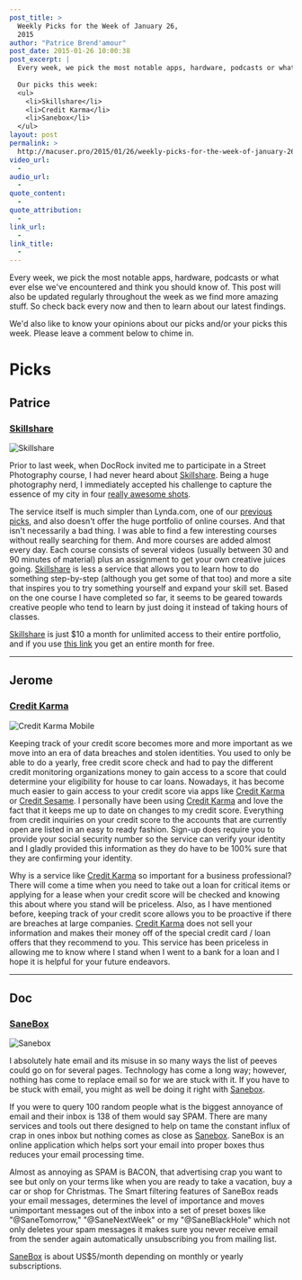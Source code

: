 ```yaml
---
post_title: >
  Weekly Picks for the Week of January 26,
  2015
author: "Patrice Brend'amour"
post_date: 2015-01-26 10:00:38
post_excerpt: |
  Every week, we pick the most notable apps, hardware, podcasts or what ever else we've encountered and think you should know of. This post will also be updated regularly throughout the week as we find more amazing stuff. So check back every now and then to learn about our latest findings.
  
  Our picks this week:
  <ul>
  	<li>Skillshare</li>
  	<li>Credit Karma</li>
  	<li>Sanebox</li>
  </ul>
layout: post
permalink: >
  http://macuser.pro/2015/01/26/weekly-picks-for-the-week-of-january-26-2015/
video_url:
  - 
audio_url:
  - 
quote_content:
  - 
quote_attribution:
  - 
link_url:
  - 
link_title:
  - 
---
```

Every week, we pick the most notable apps, hardware, podcasts or what ever else we've encountered and think you should know of. This post will also be updated regularly throughout the week as we find more amazing stuff. So check back every now and then to learn about our latest findings.

We'd also like to know your opinions about our picks and/or your picks this week. Please leave a comment below to chime in.

# Picks

## Patrice

### [Skillshare][sk]

![Skillshare][skimg]

Prior to last week, when DocRock invited me to participate in a Street Photography course, I had never heard about [Skillshare][sk]. Being a huge photography nerd, I immediately accepted his challenge to capture the essence of my city in four [really awesome shots][skko].

The service itself is much simpler than Lynda.com, one of our [previous picks][lyn], and also doesn't offer the huge portfolio of online courses.
And that isn't necessarily a bad thing. I was able to find a few interesting courses without really searching for them. And more courses are added almost every day. Each course consists of several videos (usually between 30 and 90 minutes of material) plus an assignment to get your own creative juices going. [Skillshare][sk] is less a service that allows you to learn how to do something step-by-step (although you get some of that too) and more a site that inspires you to try something yourself and expand your skill set.
Based on the one course I have completed so far, it seems to be geared towards creative people who tend to learn by just doing it instead of taking hours of classes.

[Skillshare][sk] is just $10 a month for unlimited access to their entire portfolio, and if you use [this link][sk] you get an entire month for free.

***

## Jerome

### [Credit Karma][ck]

![Credit Karma Mobile][ckimgmob]

Keeping track of your credit score becomes more and more important as we move into an era of data breaches and stolen identities. You used to only be able to do a yearly, free credit score check and had to pay the different credit monitoring organizations money to gain access to a score that could determine your eligibility for house to car loans. Nowadays, it has become much easier to gain access to your credit score via apps like [Credit Karma][ck] or [Credit Sesame][cs]. I personally have been using [Credit Karma][ck] and love the fact that it keeps me up to date on changes to my credit score. Everything from credit inquiries on your credit score to the accounts that are currently open are listed in an easy to ready fashion. Sign-up does require you to provide your social security number so the service can verify your identity and I gladly provided this information as they do have to be 100% sure that they are confirming your identity.

Why is a service like [Credit Karma][ck] so important for a business professional? There will come a time when you need to take out a loan for critical items or applying for a lease when your credit score will be checked and knowing this about where you stand will be priceless. Also, as I have mentioned before, keeping track of your credit score allows you to be proactive if there are breaches at large companies. [Credit Karma][ck] does not sell your information and makes their money off of the special credit card / loan offers that they recommend to you. This service has been priceless in allowing me to know where I stand when I went to a bank for a loan and I hope it is helpful for your future endeavors.

[sk]: http://skl.sh/18HK5PJ "Skillshare"
[skimg]: /wp-content/uploads/2015/01/Skillshare-LOGO-09272010.jpg "Skillshare"
[skko]: http://skl.sh/1BNXxs8 "Koblenz, Germany - combining the old and the new"
[lyn]: /2015/01/19/weekly-picks-for-the-week-of-january-19-2015/
[ck]: http://www.creditkarma.com "credit karma's website"
[ckimgmob]: /wp-content/uploads/2015/01/Credit_Karma_Mobile_iPhone_Credit_Score.jpg
[cs]: http://www.creditsesame.com "credit sesame's website"

***
## Doc

### [SaneBox][sanebox]

![Sanebox][saneboxIMG]

I absolutely hate email and its misuse in so many ways the list of peeves could go on for several pages. Technology has come a long way; however, nothing has come to replace email so for we are stuck with it. If you have to be stuck with email, you might as well be doing it right with [Sanebox][sanebox].

If you were to query 100 random people what is the biggest annoyance of email and their inbox is 138 of them would say SPAM. There are many services and tools out there designed to help on tame the constant influx of crap in ones inbox but nothing comes as close as [Sanebox][sanebox]. SaneBox is an online application which helps  sort your email into proper boxes thus reduces your email processing time.

Almost as annoying as SPAM is BACON, that advertising crap you want to see but only on your terms like when you are ready to take a vacation, buy a car or shop for Christmas. The Smart filtering features of SaneBox reads your email messages, determines the level of importance and moves unimportant messages out of the inbox into a set of preset boxes like "@SaneTomorrow," "@SaneNextWeek" or my "@SaneBlackHole" which not only deletes your spam messages it makes sure you never receive email from the sender again automatically unsubscribing you from mailing list.

[SaneBox][sanebox] is about US$5/month depending on monthly or yearly subscriptions.


[sanebox]: http://sanebox.com/t/kxk0k "SaneBox"
[saneboxIMG]: http://macuser.pro/wp-content/uploads/2015/02/VY-5jMaraoee8z4svhUkz4r_aDdJzppeF-m2g_UMxQ8.png "Sanebox product photo"
